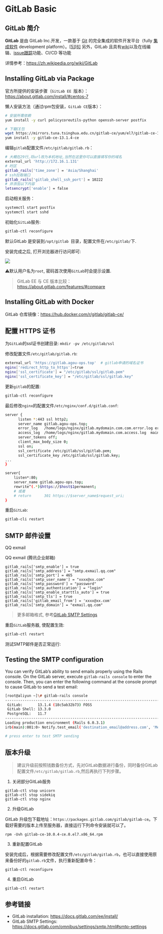 # GitLab Basic

## GitLab 简介

**GitLab** 是由 GitLab Inc.开发，一款基于 [Git](https://zh.wikipedia.org/wiki/Git) 的完全集成的软件开发平台（fully [集成软件](https://zh.wikipedia.org/w/index.php?title=集成軟體&action=edit&redlink=1) development platform）。[[5\]](https://zh.wikipedia.org/wiki/GitLab#cite_note-5)[[6\]](https://zh.wikipedia.org/wiki/GitLab#cite_note-6) 另外，GitLab 且具有[wiki](https://zh.wikipedia.org/wiki/Wiki)以及在线编辑、[issue跟踪](https://zh.wikipedia.org/wiki/事务跟踪管理系统)功能、CI/CD 等功能

详情参考：https://zh.wikipedia.org/wiki/GitLab

## Installing GitLab via Package

官方所提供的安装步骤（`GitLab EE `版本）：https://about.gitlab.com/install/#centos-7

懒人安装方法（通过rpm包安装，`GitLab CE`版本）：

```bash
# 安装所需依赖
yum install -y curl policycoreutils-python openssh-server postfix

# 下载CE包
wget https://mirrors.tuna.tsinghua.edu.cn/gitlab-ce/yum/el7/gitlab-ce-13.1.4-ce.0.el7.x86_64.rpm
yum install -y gitlab-ce-13.1.4-ce
```

编辑`gitlab`配置文件`/etc/gitlab/gitlab.rb`：

```bash
# 大概在29行,将url改为本机地址,当然在这里你可以直接填写你的域名
external_url 'http://172.16.1.131'
# 时区
gitlab_rails['time_zone'] = 'Asia/Shanghai'
# ssh拉取端口
gitlab_rails['gitlab_shell_ssh_port'] = 10222
# 并添加以下内容
letsencrypt['enable'] = false 
```

启动相关服务：

```bash
systemctl start postfix
systemctl start sshd
```

初始化`GitLab`服务:

```bash
gitlab-ctl reconfigure
```

默认GitLab 是安装到`/opt/gitlab `目录，配置文件在`/etc/gitlab/`下.

安装完成之后, 打开浏览器进行访问即可:

![](https://cdn.agou-ops.cn/blog-images/CI%26CD/gitlab.png)

:warning:默认用户名为`root`, 密码首次使用`GitLab`时会提示设置.

> GitLab EE 与 CE 版本比较：https://about.gitlab.com/features/#compare

## Installing GitLab with Docker

GitLab 仓库镜像：https://hub.docker.com/r/gitlab/gitlab-ce/

## 配置 HTTPS 证书

为`GitLab`的ssl证书创建目录: `mkdir -pv /etc/gitlab/ssl`

修改配置文件`/etc/gitlab/gitlab.rb`:

```bash
external_url 'https://gitlab.agou-ops.top'  # gitlab申请的域名证书
nginx['redirect_http_to_https']=true
nginx['ssl_certificate'] = "/etc/gitlab/ssl/gitlab.pem"
nginx['ssl_certificate_key'] = "/etc/gitlab/ssl/gitlab.key"
```

更新`gitlab`的配置:

```bash
gitlab-ctl reconfigure
```

最后修改`nginx`的配置文件`/etc/nginx/conf.d/gitlab.conf`:

```bash
server {
      listen *:443 ssl http2;
      server_name gitlab.agou-ops.top;
      error_log   /home/logs/nginx/gitlab.mydomain.com.com.error.log error;
      access_log  /home/logs/nginx/gitlab.mydomain.com.access.log  main;
      server_tokens off; 
      client_max_body_size 0;
      ssl on;
      ssl_certificate /etc/gitlab/ssl/gitlab.pem;
      ssl_certificate_key /etc/gitlab/ssl/gitlab.key;
...
}

server{
    listen*:80;
    server_name gitlab.agou-ops.top;
    rewrite^(.*)$https://$host$1permanent;
    # 或者
    # return      301 https://$server_name$request_uri;
}
```

重启`GitLab`:

```bash
gitlab-cli restart
```

## SMTP 邮件设置

 QQ exmail

QQ exmail (腾讯企业邮箱)

```
gitlab_rails['smtp_enable'] = true
gitlab_rails['smtp_address'] = "smtp.exmail.qq.com"
gitlab_rails['smtp_port'] = 465
gitlab_rails['smtp_user_name'] = "xxxx@xx.com"
gitlab_rails['smtp_password'] = "password"
gitlab_rails['smtp_authentication'] = "login"
gitlab_rails['smtp_enable_starttls_auto'] = true
gitlab_rails['smtp_tls'] = true
gitlab_rails['gitlab_email_from'] = 'xxxx@xx.com'
gitlab_rails['smtp_domain'] = "exmail.qq.com"
```

> 更多邮箱格式, 参考[GitLab SMTP Settings](https://docs.gitlab.com/omnibus/settings/smtp.html#smtp-settings)

重启`GitLab`服务器, 使配置生效:

```bash
gitlab-ctl restart
```

测试SMTP邮件是否正常运行:

## Testing the SMTP configuration

You can verify GitLab’s ability to send emails properly using the Rails console. On the GitLab server, execute `gitlab-rails console` to enter the console. Then, you can enter the following command at the console prompt to cause GitLab to send a test email:

```bash
[root@aliyun ~]\# gitlab-rails console
--------------------------------------------------------------------------------
 GitLab:       13.1.4 (18c5ab32b73) FOSS
 GitLab Shell: 13.3.0
 PostgreSQL:   11.7
--------------------------------------------------------------------------------
Loading production environment (Rails 6.0.3.1)
irb(main):001:0> Notify.test_email('destination_email@address.com', 'Message Subject', 'Message Body').deliver_now

# press enter to test SMTP sending
```

## 版本升级

> 建议升级前按照钱数备份方式，先对GitLab数据进行备份，同时备份GitLab配置文件`/etc/gitlab/gitlab.rb`,然后再执行下列步骤。

 1. 关闭部分GitLab服务

```
gitlab-ctl stop unicorn
gitlab-ctl stop sidekiq
gitlab-ctl stop nginx
```

 2. 升级GitLab

GitLab 升级包下载地址：`https://packages.gitlab.com/gitlab/gitlab-ce`。下载好需要的版本上传至服务器，直接运行下列命令安装就可以了。

```
rpm -Uvh gitlab-ce-10.0.4-ce.0.el7.x86_64.rpm
```

 3. 重新配置GitLab

安装完成后，根据需要修改配置文件`/etc/gitlab/gitlab.rb`，也可以直接使用原来备份好的`gitlab.rb`文件，执行重新配置命令：

```
gitlab-ctl reconfigure
```

 4. 重启GitLab

```
gitlab-ctl restart
```

## 参考链接

- GitLab installation: https://docs.gitlab.com/ee/install/
- GitLab SMTP Settings: https://docs.gitlab.com/omnibus/settings/smtp.html#smtp-settings